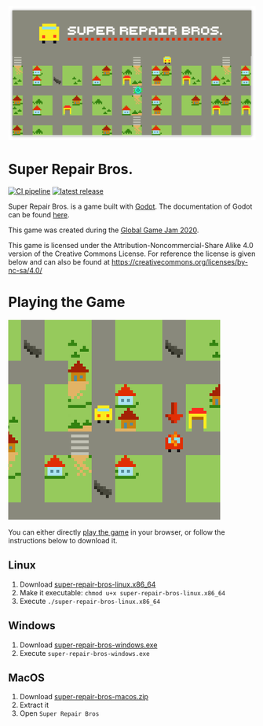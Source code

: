 ![](Assets/Graphics/logo/super_repair_bros.png)

Super Repair Bros.
==================

[![CI pipeline](https://travis-ci.org/super-repair-bros/super-repair-bros.svg?branch=master)](https://travis-ci.org/super-repair-bros/super-repair-bros)
[![latest release](https://img.shields.io/github/v/release/super-repair-bros/super-repair-bros.svg)](https://github.com/super-repair-bros/super-repair-bros/releases/latest)

Super Repair Bros. is a game built with [Godot](https://godotengine.org/).
The documentation of Godot can be found [here](https://docs.godotengine.org/).

This game was created during the [Global Game Jam 2020](https://globalgamejam.org/2020/games/super-repair-bros-0).

This game is licensed under the Attribution-Noncommercial-Share Alike 4.0 version of the Creative Commons License.
For reference the license is given below and can also be found at https://creativecommons.org/licenses/by-nc-sa/4.0/

Playing the Game
================

![](Assets/Graphics/screenshot_super_repair_bros.png)

You can either directly [play the game](http://chlah.tcv8.de/super-repair-bros/web) in your browser, or follow the instructions below to download it.

Linux
-----

1. Download [super-repair-bros-linux.x86_64](http://chlah.tcv8.de/super-repair-bros/super-repair-bros-linux.x86_64)
1. Make it executable: `chmod u+x super-repair-bros-linux.x86_64`
3. Execute `./super-repair-bros-linux.x86_64`

Windows
-------

1. Download [super-repair-bros-windows.exe](http://chlah.tcv8.de/super-repair-bros/super-repair-bros-windows.exe)
2. Execute `super-repair-bros-windows.exe`

MacOS
-----

1. Download [super-repair-bros-macos.zip](http://chlah.tcv8.de/super-repair-bros/super-repair-bros-macos.zip)
2. Extract it
3. Open `Super Repair Bros`
